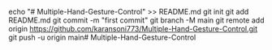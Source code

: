echo "# Multiple-Hand-Gesture-Control" >> README.md
git init
git add README.md
git commit -m "first commit"
git branch -M main
git remote add origin https://github.com/karansoni773/Multiple-Hand-Gesture-Control.git
git push -u origin main# Multiple-Hand-Gesture-Control
